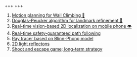 +++
+++

1. [Motion planning for Wall Climbing 🧗](/stick-solo)
1. [Douglas–Peucker algorithm for landmark refinement 🚏](sixth-sense)
1. [Real-time vision-based 2D localization on mobile phone 👁️](hawkeye)
1. [Real-time safety-guaranteed path following](drive)
1. [Ray tracer based on Blinn-Phong model](yart)
1. [2D light reflectons](archer)
1. [Shoot and escape game; long-term strategy](tom-and-jerry)
